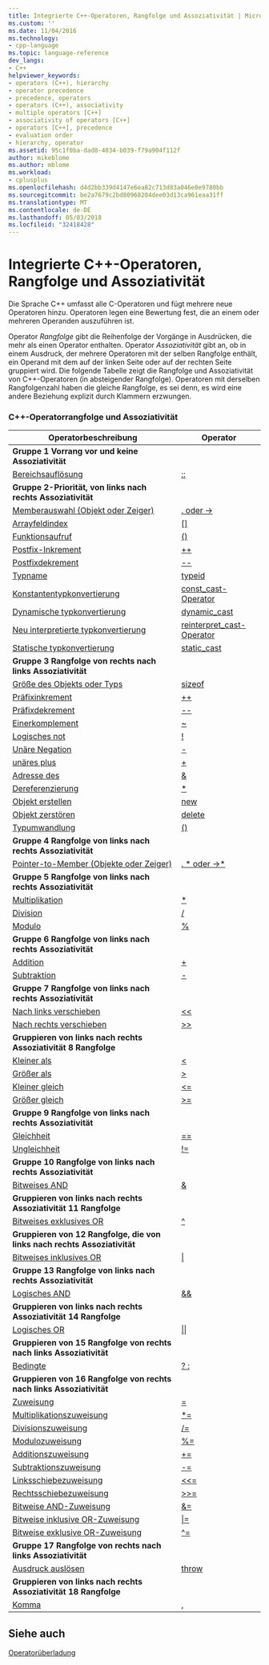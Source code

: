 ```yaml
---
title: Integrierte C++-Operatoren, Rangfolge und Assoziativität | Microsoft Docs
ms.custom: ''
ms.date: 11/04/2016
ms.technology:
- cpp-language
ms.topic: language-reference
dev_langs:
- C++
helpviewer_keywords:
- operators (C++), hierarchy
- operator precedence
- precedence, operators
- operators (C++), associativity
- multiple operators [C++]
- associativity of operators [C++]
- operators [C++], precedence
- evaluation order
- hierarchy, operator
ms.assetid: 95c1f0ba-dad8-4034-b039-f79a904f112f
author: mikeblome
ms.author: mblome
ms.workload:
- cplusplus
ms.openlocfilehash: d4d2bb339d4147e6ea82c713d83a046e0e9780bb
ms.sourcegitcommit: be2a7679c2bd80968204dee03d13ca961eaa31ff
ms.translationtype: MT
ms.contentlocale: de-DE
ms.lasthandoff: 05/03/2018
ms.locfileid: "32418428"
---
```

# <a name="c-built-in-operators-precedence-and-associativity"></a>Integrierte C++-Operatoren, Rangfolge und Assoziativität

Die Sprache C++ umfasst alle C-Operatoren und fügt mehrere neue Operatoren hinzu. Operatoren legen eine Bewertung fest, die an einem oder mehreren Operanden auszuführen ist.

Operator *Rangfolge* gibt die Reihenfolge der Vorgänge in Ausdrücken, die mehr als einen Operator enthalten. Operator *Assoziativität* gibt an, ob in einem Ausdruck, der mehrere Operatoren mit der selben Rangfolge enthält, ein Operand mit dem auf der linken Seite oder auf der rechten Seite gruppiert wird. Die folgende Tabelle zeigt die Rangfolge und Assoziativität von C++-Operatoren (in absteigender Rangfolge). Operatoren mit derselben Rangfolgenzahl haben die gleiche Rangfolge, es sei denn, es wird eine andere Beziehung explizit durch Klammern erzwungen.

### <a name="c-operator-precedence-and-associativity"></a>C++-Operatorrangfolge und Assoziativität

|Operatorbeschreibung|Operator|
|--------------------------|--------------|
|**Gruppe 1 Vorrang vor und keine Assoziativität**|
|[Bereichsauflösung](../cpp/scope-resolution-operator.md)|[::](../cpp/scope-resolution-operator.md)|
|**Gruppe 2-Priorität, von links nach rechts Assoziativität**|
|[Memberauswahl (Objekt oder Zeiger)](../cpp/member-access-operators-dot-and.md)|[. oder ->](../cpp/member-access-operators-dot-and.md)|
|[Arrayfeldindex](../cpp/subscript-operator.md)|[&#91;&#93;](../cpp/subscript-operator.md)|
|[Funktionsaufruf](../cpp/function-call-operator-parens.md)|[()](../cpp/function-call-operator-parens.md)|
|[Postfix-Inkrement](../cpp/postfix-increment-and-decrement-operators-increment-and-decrement.md)|[++](../cpp/postfix-increment-and-decrement-operators-increment-and-decrement.md)|
|[Postfixdekrement](../cpp/postfix-increment-and-decrement-operators-increment-and-decrement.md)|[--](../cpp/postfix-increment-and-decrement-operators-increment-and-decrement.md)|
|[Typname](../cpp/typeid-operator.md)|[typeid](../cpp/typeid-operator.md)|
|[Konstantentypkonvertierung](../cpp/const-cast-operator.md)|[const_cast-Operator](../cpp/const-cast-operator.md)|
|[Dynamische typkonvertierung](../cpp/dynamic-cast-operator.md)|[dynamic_cast](../cpp/dynamic-cast-operator.md)|
|[Neu interpretierte typkonvertierung](../cpp/reinterpret-cast-operator.md)|[reinterpret_cast-Operator](../cpp/reinterpret-cast-operator.md)|
|[Statische typkonvertierung](../cpp/static-cast-operator.md)|[static_cast](../cpp/static-cast-operator.md)|
|**Gruppe 3 Rangfolge von rechts nach links Assoziativität**|
|[Größe des Objekts oder Typs](../cpp/sizeof-operator.md)|[sizeof](../cpp/sizeof-operator.md)|
|[Präfixinkrement](../cpp/prefix-increment-and-decrement-operators-increment-and-decrement.md)|[++](../cpp/prefix-increment-and-decrement-operators-increment-and-decrement.md)|
|[Präfixdekrement](../cpp/prefix-increment-and-decrement-operators-increment-and-decrement.md)|[--](../cpp/prefix-increment-and-decrement-operators-increment-and-decrement.md)|
|[Einerkomplement](../cpp/one-s-complement-operator-tilde.md)|[~](../cpp/one-s-complement-operator-tilde.md)|
|[Logisches not](../cpp/logical-negation-operator-exclpt.md)|[\!](../cpp/logical-negation-operator-exclpt.md)|
|[Unäre Negation](../cpp/unary-plus-and-negation-operators-plus-and.md)|[-](../cpp/unary-plus-and-negation-operators-plus-and.md)|
|[unäres plus](../cpp/unary-plus-and-negation-operators-plus-and.md)|[+](../cpp/unary-plus-and-negation-operators-plus-and.md)|
|[Adresse des](../cpp/address-of-operator-amp.md)|[&amp;](../cpp/address-of-operator-amp.md)|
|[Dereferenzierung](../cpp/indirection-operator-star.md)|[&#42;](../cpp/indirection-operator-star.md)|
|[Objekt erstellen](../cpp/new-operator-cpp.md)|[new](../cpp/new-operator-cpp.md)|
|[Objekt zerstören](../cpp/delete-operator-cpp.md)|[delete](../cpp/delete-operator-cpp.md)|
|[Typumwandlung](../cpp/cast-operator-parens.md)|[()](../cpp/cast-operator-parens.md)|
|**Gruppe 4 Rangfolge von links nach rechts Assoziativität**|
|[Pointer-to-Member (Objekte oder Zeiger)](../cpp/pointer-to-member-operators-dot-star-and-star.md)|[. &#42; oder ->&#42;](../cpp/pointer-to-member-operators-dot-star-and-star.md)|
|**Gruppe 5 Rangfolge von links nach rechts Assoziativität**|
|[Multiplikation](../cpp/multiplicative-operators-and-the-modulus-operator.md)|[&#42;](../cpp/multiplicative-operators-and-the-modulus-operator.md)|
|[Division](../cpp/multiplicative-operators-and-the-modulus-operator.md)|[/](../cpp/multiplicative-operators-and-the-modulus-operator.md)|
|[Modulo](../cpp/multiplicative-operators-and-the-modulus-operator.md)|[%](../cpp/multiplicative-operators-and-the-modulus-operator.md)|
|**Gruppe 6 Rangfolge von links nach rechts Assoziativität**|
|[Addition](../cpp/additive-operators-plus-and.md)|[+](../cpp/additive-operators-plus-and.md)|
|[Subtraktion](../cpp/additive-operators-plus-and.md)|[-](../cpp/additive-operators-plus-and.md)|
|**Gruppe 7 Rangfolge von links nach rechts Assoziativität**|
|[Nach links verschieben](../cpp/left-shift-and-right-shift-operators-input-and-output.md)|[<<](../cpp/left-shift-and-right-shift-operators-input-and-output.md)|
|[Nach rechts verschieben](../cpp/left-shift-and-right-shift-operators-input-and-output.md)|[>>](../cpp/left-shift-and-right-shift-operators-input-and-output.md)|
|**Gruppieren von links nach rechts Assoziativität 8 Rangfolge**|
|[Kleiner als](../cpp/relational-operators-equal-and-equal.md)|[<](../cpp/relational-operators-equal-and-equal.md)|
|[Größer als](../cpp/relational-operators-equal-and-equal.md)|[>](../cpp/relational-operators-equal-and-equal.md)|
|[Kleiner gleich](../cpp/relational-operators-equal-and-equal.md)|[<=](../cpp/relational-operators-equal-and-equal.md)|
|[Größer gleich](../cpp/relational-operators-equal-and-equal.md)|[>=](../cpp/relational-operators-equal-and-equal.md)|
|**Gruppe 9 Rangfolge von links nach rechts Assoziativität**|
|[Gleichheit](../cpp/equality-operators-equal-equal-and-exclpt-equal.md)|[==](../cpp/equality-operators-equal-equal-and-exclpt-equal.md)|
|[Ungleichheit](../cpp/equality-operators-equal-equal-and-exclpt-equal.md)|[\!=](../cpp/equality-operators-equal-equal-and-exclpt-equal.md)|
|**Gruppe 10 Rangfolge von links nach rechts Assoziativität**|
|[Bitweises AND](../cpp/bitwise-and-operator-amp.md)|[&amp;](../cpp/bitwise-and-operator-amp.md)|
|**Gruppieren von links nach rechts Assoziativität 11 Rangfolge**|
|[Bitweises exklusives OR](../cpp/bitwise-exclusive-or-operator-hat.md)|[^](../cpp/bitwise-exclusive-or-operator-hat.md)|
|**Gruppieren von 12 Rangfolge, die von links nach rechts Assoziativität**|
|[Bitweises inklusives OR](../cpp/bitwise-inclusive-or-operator-pipe.md)|[&#124;](../cpp/bitwise-inclusive-or-operator-pipe.md)|
|**Gruppe 13 Rangfolge von links nach rechts Assoziativität**|
|[Logisches AND](../cpp/logical-and-operator-amp-amp.md)|[&amp;&amp;](../cpp/logical-and-operator-amp-amp.md)|
|**Gruppieren von links nach rechts Assoziativität 14 Rangfolge**|
|[Logisches OR](../cpp/logical-or-operator-pipe-pipe.md)|[&#124;&#124;](../cpp/logical-or-operator-pipe-pipe.md)|
|**Gruppieren von 15 Rangfolge von rechts nach links Assoziativität**|
|[Bedingte](../cpp/conditional-operator-q.md)|[? :](../cpp/conditional-operator-q.md)|
|**Gruppieren von 16 Rangfolge von rechts nach links Assoziativität**|
|[Zuweisung](../cpp/assignment-operators.md)|[=](../cpp/assignment-operators.md)|
|[Multiplikationszuweisung](../cpp/assignment-operators.md)|[&#42;=](../cpp/assignment-operators.md)|
|[Divisionszuweisung](../cpp/assignment-operators.md)|[/=](../cpp/assignment-operators.md)|
|[Modulozuweisung](../cpp/assignment-operators.md)|[%=](../cpp/assignment-operators.md)|
|[Additionszuweisung](../cpp/assignment-operators.md)|[+=](../cpp/assignment-operators.md)|
|[Subtraktionszuweisung](../cpp/assignment-operators.md)|[-=](../cpp/assignment-operators.md)|
|[Linksschiebezuweisung](../cpp/assignment-operators.md)|[<<=](../cpp/assignment-operators.md)|
|[Rechtsschiebezuweisung](../cpp/assignment-operators.md)|[>>=](../cpp/assignment-operators.md)|
|[Bitweise AND-Zuweisung](../cpp/assignment-operators.md)|[&amp;=](../cpp/assignment-operators.md)|
|[Bitweise inklusive OR-Zuweisung](../cpp/assignment-operators.md)|[&#124;=](../cpp/assignment-operators.md)|
|[Bitweise exklusive OR-Zuweisung](../cpp/assignment-operators.md)|[^=](../cpp/assignment-operators.md)|
|**Gruppe 17 Rangfolge von rechts nach links Assoziativität**|
|[Ausdruck auslösen](../cpp/try-throw-and-catch-statements-cpp.md)|[throw](../cpp/try-throw-and-catch-statements-cpp.md)|
|**Gruppieren von links nach rechts Assoziativität 18 Rangfolge**|
|[Komma](../cpp/comma-operator.md)|[,](../cpp/comma-operator.md)|

## <a name="see-also"></a>Siehe auch

[Operatorüberladung](operator-overloading.md)


